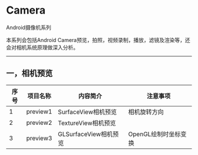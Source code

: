 # Camera

Android摄像机系列

本系列会包括Android Camera预览，拍照，视频录制，播放，滤镜及渲染等，还会对相机系统原理做深入分析。

------

## **一，相机预览**

|序号|项目名称|内容简介|注意事项|
|--- |-------|-------|-------|
|1|preview1|SurfaceView相机预览|相机旋转方向|
|2|preview2|TextureView相机预览||
|3|preview3|GLSurfaceView相机预览|OpenGL绘制时坐标变换|